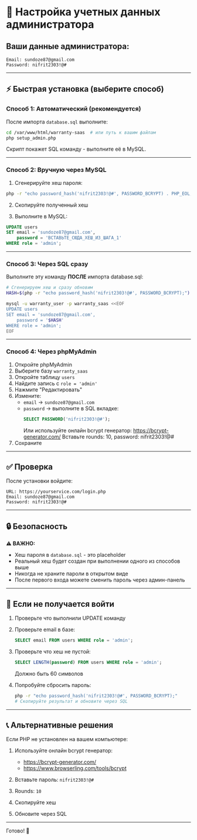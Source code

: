 # 🔑 Настройка учетных данных администратора

## Ваши данные администратора:

```
Email: sundoze87@gmail.com
Password: nifrit2303!@#
```

---

## ⚡ Быстрая установка (выберите способ)

### Способ 1: Автоматический (рекомендуется)

После импорта `database.sql` выполните:

```bash
cd /var/www/html/warranty-saas  # или путь к вашим файлам
php setup_admin.php
```

Скрипт покажет SQL команду - выполните её в MySQL.

---

### Способ 2: Вручную через MySQL

1. Сгенерируйте хеш пароля:

```bash
php -r "echo password_hash('nifrit2303!@#', PASSWORD_BCRYPT) . PHP_EOL;"
```

2. Скопируйте полученный хеш

3. Выполните в MySQL:

```sql
UPDATE users 
SET email = 'sundoze87@gmail.com', 
    password = 'ВСТАВЬТЕ_СЮДА_ХЕШ_ИЗ_ШАГА_1' 
WHERE role = 'admin';
```

---

### Способ 3: Через SQL сразу

Выполните эту команду **ПОСЛЕ** импорта database.sql:

```bash
# Сгенерируем хеш и сразу обновим
HASH=$(php -r "echo password_hash('nifrit2303!@#', PASSWORD_BCRYPT);")

mysql -u warranty_user -p warranty_saas <<EOF
UPDATE users 
SET email = 'sundoze87@gmail.com', 
    password = '$HASH' 
WHERE role = 'admin';
EOF
```

---

### Способ 4: Через phpMyAdmin

1. Откройте phpMyAdmin
2. Выберите базу `warranty_saas`
3. Откройте таблицу `users`
4. Найдите запись с `role = 'admin'`
5. Нажмите "Редактировать"
6. Измените:
   - `email` → `sundoze87@gmail.com`
   - `password` → выполните в SQL вкладке:
     ```sql
     SELECT PASSWORD('nifrit2303!@#');
     ```
     Или используйте онлайн bcrypt генератор: https://bcrypt-generator.com/
     Вставьте rounds: 10, password: nifrit2303!@#
7. Сохраните

---

## ✅ Проверка

После установки войдите:

```
URL: https://yourservice.com/login.php
Email: sundoze87@gmail.com
Password: nifrit2303!@#
```

---

## 🔒 Безопасность

⚠️ **ВАЖНО:**
- Хеш пароля в `database.sql` - это placeholder
- Реальный хеш будет создан при выполнении одного из способов выше
- Никогда не храните пароли в открытом виде
- После первого входа можете сменить пароль через админ-панель

---

## 🐛 Если не получается войти

1. Проверьте что выполнили UPDATE команду
2. Проверьте email в базе:
   ```sql
   SELECT email FROM users WHERE role = 'admin';
   ```
3. Проверьте что хеш не пустой:
   ```sql
   SELECT LENGTH(password) FROM users WHERE role = 'admin';
   ```
   Должно быть 60 символов

4. Попробуйте сбросить пароль:
   ```bash
   php -r "echo password_hash('nifrit2303!@#', PASSWORD_BCRYPT);"
   # Скопируйте результат и обновите через SQL
   ```

---

## 📞 Альтернативные решения

Если PHP не установлен на вашем компьютере:

1. Используйте онлайн bcrypt генератор:
   - https://bcrypt-generator.com/
   - https://www.browserling.com/tools/bcrypt
   
2. Вставьте пароль: `nifrit2303!@#`
3. Rounds: `10`
4. Скопируйте хеш
5. Обновите через SQL

---

Готово! 🎉
